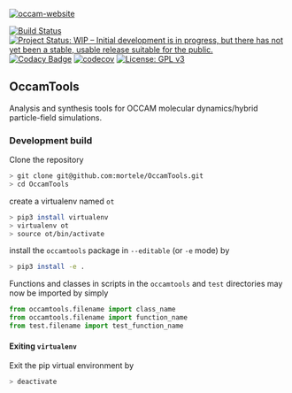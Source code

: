 [![occam-website](http://www.occammd.org/wp-content/uploads/2018/08/cropped-Untitled-2-01-2.png)](http://www.occammd.org/)

[![Build Status](https://travis-ci.com/mortele/OccamTools.svg?token=81VUNKkUYjZSicZzs1NR&branch=master)](https://travis-ci.com/mortele/OccamTools) [![Project Status: WIP – Initial development is in progress, but there has not yet been a stable, usable release suitable for the public.](https://www.repostatus.org/badges/latest/wip.svg)](https://www.repostatus.org/#wip) [![Codacy Badge](https://api.codacy.com/project/badge/Grade/b91377a289bc42868314310dd6be2b60)](https://www.codacy.com?utm_source=github.com&amp;utm_medium=referral&amp;utm_content=mortele/OccamTools&amp;utm_campaign=Badge_Grade) [![codecov](https://codecov.io/gh/mortele/OccamTools/branch/master/graph/badge.svg?token=IXlriBpSwo)](https://codecov.io/gh/mortele/OccamTools) [![License: GPL v3](https://img.shields.io/badge/License-GPLv3-blue.svg)](https://www.gnu.org/licenses/gpl-3.0)

## OccamTools
Analysis and synthesis tools for OCCAM molecular dynamics/hybrid particle-field simulations.

### Development build
Clone the repository
```bash
> git clone git@github.com:mortele/OccamTools.git
> cd OccamTools
```
create a virtualenv named `ot` 
```bash
> pip3 install virtualenv
> virtualenv ot
> source ot/bin/activate 
```
install the `occamtools` package in `--editable` (or `-e` mode) by
```bash
> pip3 install -e .
```
Functions and classes in scripts in the `occamtools` and `test` directories may now be imported by simply 
```python
from occamtools.filename import class_name
from occamtools.filename import function_name
from test.filename import test_function_name
```
#### Exiting `virtualenv`
Exit the pip virtual environment by
```bash
> deactivate
```

